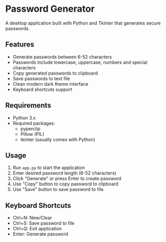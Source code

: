 # Password Generator

A desktop application built with Python and Tkinter that generates secure passwords.

## Features

- Generate passwords between 6-52 characters
- Passwords include lowercase, uppercase, numbers and special characters
- Copy generated passwords to clipboard
- Save passwords to text file
- Clean modern dark theme interface
- Keyboard shortcuts support

## Requirements

- Python 3.x
- Required packages:
  - pyperclip
  - Pillow (PIL)
  - tkinter (usually comes with Python)

## Usage

1. Run `app.py` to start the application
2. Enter desired password length (6-52 characters)
3. Click "Generate" or press Enter to create password
4. Use "Copy" button to copy password to clipboard
5. Use "Save" button to save password to file

## Keyboard Shortcuts

- Ctrl+N: New/Clear
- Ctrl+S: Save password to file
- Ctrl+Q: Exit application
- Enter: Generate password
